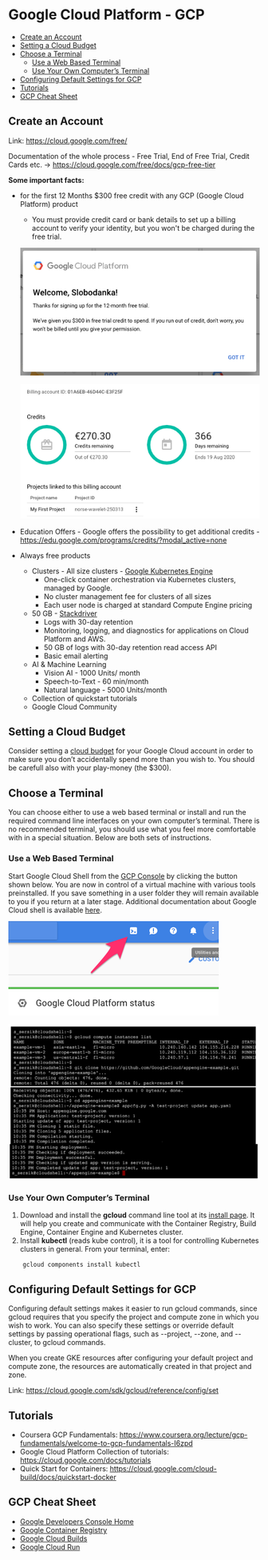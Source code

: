 # Google Cloud Platform - GCP

  - [Create an Account](#create-an-account)
  - [Setting a Cloud Budget](#setting-a-cloud-budget)
  - [Choose a Terminal](#choose-a-terminal)
    - [Use a Web Based Terminal](#use-a-web-based-terminal)
    - [Use Your Own Computer’s Terminal](#use-your-own-computers-terminal)
  - [Configuring Default Settings for GCP](#configuring-default-settings-for-gcp)
  - [Tutorials](#tutorials)
  - [GCP Cheat Sheet](#gcp-cheat-sheet)



## Create an Account

Link: https://cloud.google.com/free/

Documentation of the whole process - Free Trial, End of Free Trial, Credit Cards etc. -> https://cloud.google.com/free/docs/gcp-free-tier

**Some important facts:**

* for the first 12 Months $300 free credit with any GCP (Google Cloud Platform) product
    * You must provide credit card or bank details to set up a billing account to verify your identity, but you won't be charged during the free trial.

    ![Docker Components](cloud-gcp/images/gcp-welcome.png)

    ![Docker Components](cloud-gcp/images/gcp-credits.png)

* Education Offers - Google offers the possibility to get additional credits - https://edu.google.com/programs/credits/?modal_active=none
* Always free products
    * Clusters - All size clusters - [Google Kubernetes Engine](https://cloud.google.com/kubernetes-engine/)
        * One-click container orchestration via Kubernetes clusters, managed by Google.
        * No cluster management fee for clusters of all sizes
        * Each user node is charged at standard Compute Engine pricing
    * 50 GB - [Stackdriver](https://cloud.google.com/stackdriver/)
        * Logs with 30-day retention
        * Monitoring, logging, and diagnostics for applications on Cloud Platform and AWS.
        * 50 GB of logs with 30-day retention read access API
        * Basic email alerting
    * AI & Machine Learning
        * Vision AI - 1000 Units/ month
        * Speech-to-Text - 60 min/month
        * Natural language - 5000 Units/month
    * Collection of quickstart tutorials
    * Google Cloud Community

## Setting a Cloud Budget

Consider setting a [cloud budget](https://cloud.google.com/billing/docs/how-to/budgets) for your Google Cloud account in order to make sure you don’t accidentally spend more than you wish to. You should be carefull also with your play-money (the $300).


## Choose a Terminal

You can choose either to use a web based terminal or install and run the required command line interfaces on your own computer’s terminal. There is no recommended terminal, you should use what you feel more comfortable with in a special situation. Below are both sets of instructions.

### Use a Web Based Terminal
Start Google Cloud Shell from the [GCP Console](https://console.cloud.google.com/) by clicking the button shown below. You are now in control of a virtual machine with various tools preinstalled. If you save something in a user folder they will remain available to you if you return at a later stage. Additional documentation about Google Cloud shell is available [here](https://cloud.google.com/shell/docs/).

![Docker Components](cloud-gcp/images/gcp-webbasedterminal-link.png)

![Docker Components](cloud-gcp/images/gcp-webbasedterminal-output.png)


### Use Your Own Computer’s Terminal

1. Download and install the **gcloud** command line tool at its [install page](https://cloud.google.com/sdk/install). It will help you create and communicate with the Container Registry, Build Engine, Container Engine and Kubernetes cluster.
2. Install **kubectl** (reads kube control), it is a tool for controlling Kubernetes clusters in general. From your terminal, enter:

~~~
    gcloud components install kubectl
~~~

## Configuring Default Settings for GCP

Configuring default settings makes it easier to run gcloud commands, since gcloud requires that you specify the project and compute zone in which you wish to work. You can also specify these settings or override default settings by passing operational flags, such as --project, --zone, and --cluster, to gcloud commands.

When you create GKE resources after configuring your default project and compute zone, the resources are automatically created in that project and zone.

Link: https://cloud.google.com/sdk/gcloud/reference/config/set


## Tutorials
* Coursera GCP Fundamentals: https://www.coursera.org/lecture/gcp-fundamentals/welcome-to-gcp-fundamentals-I6zpd
* Google Cloud Platform Collection of tutorials: https://cloud.google.com/docs/tutorials
* Quick Start for Containers: https://cloud.google.com/cloud-build/docs/quickstart-docker


## GCP Cheat Sheet

- [Google Developers Console Home](https://console.cloud.google.com/cloud-resource-manager)
- [Google Container Registry](https://console.cloud.google.com/gcr/images/hands-on-firsttry)
- [Google Cloud Builds](https://console.cloud.google.com/cloud-build/builds)
- [Google Cloud Run](https://console.cloud.google.com/run)


